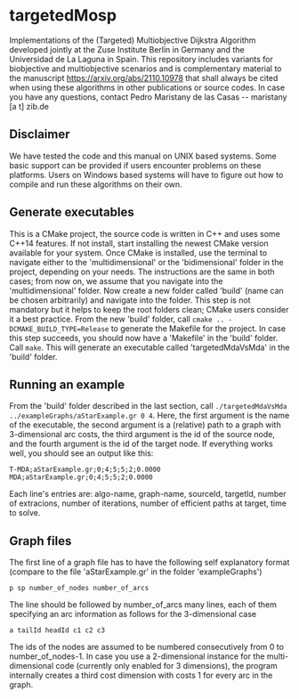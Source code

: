 # targetedMosp
Implementations of the (Targeted) Multiobjective Dijkstra Algorithm developed jointly at the Zuse Institute Berlin in Germany and the Universidad de La Laguna in Spain. This repository includes variants for biobjective and multiobjective scenarios and is complementary material to the manuscript https://arxiv.org/abs/2110.10978 that shall always be cited when using these algorithms in other publications or source codes. In case you have any questions, contact Pedro Maristany de las Casas -- maristany [a t] zib.de

## Disclaimer 
We have tested the code and this manual on UNIX based systems. Some basic support can be provided if users encounter problems on these platforms. Users on Windows based systems will have to figure out how to compile and run these algorithms on their own.

## Generate executables
This is a CMake project, the source code is written in C++ and uses some C++14 features. If not install, start installing the newest CMake version available for your system. Once CMake is installed, use the terminal to navigate either to the 'multidimensional' or the 'bidimensional' folder in the project, depending on your needs. The instructions are the same in both cases; from now on, we assume that you navigate into the 'multidimensional' folder. Now create a new folder called 'build' (name can be chosen arbitrarily) and navigate into the folder. This step is not mandatory but it helps to keep the root folders clean; CMake users consider it a best practice. From the new 'build' folder, call `cmake .. -DCMAKE_BUILD_TYPE=Release` to generate the Makefile for the project. In case this step succeeds, you should now have a 'Makefile' in the 'build' folder. Call `make`. This will generate an executable called 'targetedMdaVsMda' in the 'build' folder.

## Running an example
From the 'build' folder described in the last section, call `./targetedMdaVsMda ../exampleGraphs/aStarExample.gr 0 4`. Here, the first argument is the name of the executable, the second argument is a (relative) path to a graph with 3-dimensional arc costs, the third argument is the id of the source node, and the fourth argument is the id of the target node. If everything works well, you should see an output like this:
```
T-MDA;aStarExample.gr;0;4;5;5;2;0.0000
MDA;aStarExample.gr;0;4;5;5;2;0.0000
```
Each line's entries are: algo-name, graph-name, sourceId, targetId, number of extracions, number of iterations, number of efficient paths at target, time to solve.

## Graph files
The first line of a graph file has to have the following self explanatory format (compare to the file 'aStarExample.gr' in the folder 'exampleGraphs')
```
p sp number_of_nodes number_of_arcs
```
The line should be followed by number_of_arcs many lines, each of them specifying an arc information as follows for the 3-dimensional case
```
a tailId headId c1 c2 c3
```

The ids of the nodes are assumed to be numbered consecutively from 0 to number_of_nodes-1. In case you use a 2-dimensional instance for the multi-dimensional code (currently only enabled for 3 dimensions), the program internally creates a third cost dimension with costs 1 for every arc in the graph.

